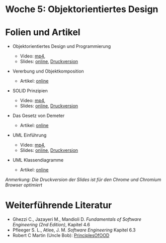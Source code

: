 # Woche 5: Objektorientiertes Design

# Folien und Artikel

* Objektorientiertes Design und Programmierung
    * Video:  [mp4](https://drive.switch.ch/index.php/s/eJBmEDAAkhwTUO1),  
    * Slides: [online](./slides/oo-design.html), [Druckversion](./slides/oo-design.html?print-pdf)

* Vererbung und Objektkomposition
    * Artikel: [online](./articles/oo-composition-vs-inheritance.html)

* SOLID Prinzipien
    * Video:  [mp4](https://drive.switch.ch/index.php/s/QSMeFeYbs7Hpfky),  
    * Slides: [online](./slides/oo-solid.html), [Druckversion](./slides/oo-solid.html?print-pdf)

* Das Gesetz von Demeter
    * Artikel: [online](http://prinzipien-der-softwaretechnik.blogspot.com/2013/06/das-gesetz-von-demeter.html)

* UML Einführung
    * Video:  [mp4](https://drive.switch.ch/index.php/s/Was9xtou8E5cHvH),  
    * Slides: [online](./slides/uml-static.html), [Druckversion](./slides/uml-static?print-pdf)

* UML Klassendiagramme
    * Artikel: [online](https://www.ibm.com/developerworks/rational/library/content/RationalEdge/sep04/bell/)

*Anmerkung: Die Druckversion der Slides ist für den Chrome und Chromium Browser optimiert*


# Weiterführende Literatur
* Ghezzi C., Jazayeri M., Mandioli D. *Fundamentals of Software Engineering (2nd Edition)*, Kapitel 4.6
* Pfleeger S. L., Atlee, J. M. *Software Engineering* Kapitel 6.3
* Robert C Martin (Uncle Bob): [PrinciplesOfOOD](http://butunclebob.com/ArticleS.UncleBob.PrinciplesOfOod)
